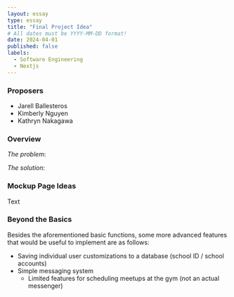 ```yaml
---
layout: essay
type: essay
title: "Final Project Idea"
# All dates must be YYYY-MM-DD format!
date: 2024-04-01
published: false
labels:
  - Software Engineering
  - Nextjs
---
```

### Proposers
- Jarell Ballesteros
- Kimberly Nguyen
- Kathryn Nakagawa

### Overview

*The problem*:

*The solution*:

### Mockup Page Ideas

Text

### Beyond the Basics

Besides the aforementioned basic functions, some more advanced features that would be useful to implement are as follows:
- Saving individual user customizations to a database (school ID / school accounts)
- Simple messaging system
   - Limited features for scheduling meetups at the gym (not an actual messenger)

